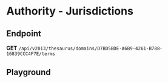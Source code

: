 <script setup>
import "../../../style.css"
import SwaggerUI from "../../../swagger/view/SwaggerUI.vue"
import swaggerJson from "../../../swagger/json/thesaurus.authority.jurisdictions.json";
</script>

# Authority - Jurisdictions

## Endpoint

**GET** `/api/v2013/thesaurus/domains/D7BD5BDE-A6B9-4261-B788-16839CCC4F7E/terms`

<!--@include: ../../../components/common/header-content.md-->

## Playground

<SwaggerUI :swaggerJson="swaggerJson" />